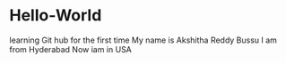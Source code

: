 # Hello-World
learning Git hub for the first time
My name is Akshitha Reddy Bussu
I am from Hyderabad
Now iam in USA
